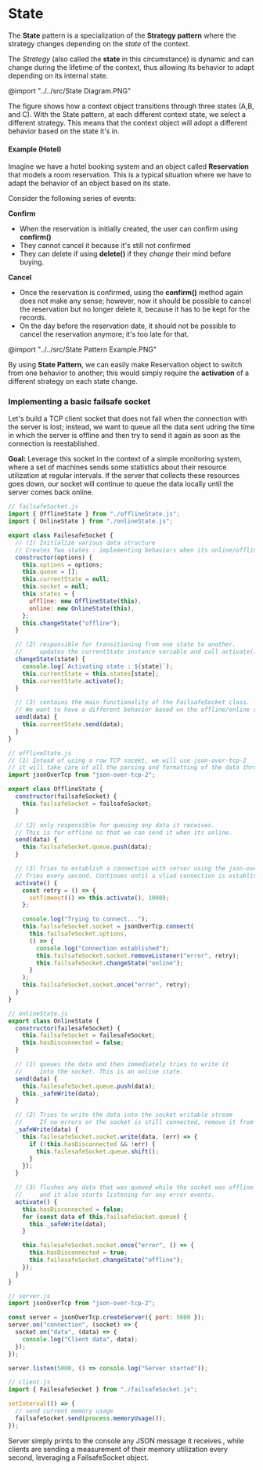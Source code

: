 # State

The **State** pattern is a specialization of the **Strategy pattern** where the strategy changes depending on the _state_ of the context.

The _Strategy_ (also called the **state** in this circumstance) is dynamic and can change during the lifetime of the context, thus allowing its behavior to adapt depending on its internal state.

@import "../../src/State Diagram.PNG"

The figure shows how a context object transitions through three states (A,B, and C). With the State pattern, at each different context state, we select a different strategy. This means that the context object will adopt a different behavior based on the state it's in.

#### Example (Hotel)

Imagine we have a hotel booking system and an object called **Reservation** that models a room reservation. This is a typical situation where we have to adapt the behavior of an object based on its state.

Consider the following series of events:

**Confirm**

- When the reservation is initially created, the user can confirm using **confirm()**
- They cannot cancel it because it's still not confirmed
- They can delete if using **delete()** if they _change_ their mind before buying.

**Cancel**

- Once the reservation is confirmed, using the **confirm()** method again does not make any sense; however, now it should be possible to cancel the reservation but no longer delete it, because it has to be kept for the records.
- On the day before the reservation date, it should not be possible to cancel the reservation anymore; it's too late for that.

@import "../../src/State Pattern Example.PNG"

By using **State Pattern**, we can easily make Reservation object to switch from one behavior to another; this would simply require the **activation** of a different strategy on each state change.

### Implementing a basic failsafe socket

Let's build a TCP client socket that does not fail when the connection with the server is lost; instead, we want to queue all the data sent udring the time in which the server is offline and then try to send it again as soon as the connection is reestablished.

**Goal:** Leverage this socket in the context of a simple monitoring system, where a set of machines sends some statistics about their resource utilization at regular intervals. If the server that collects these resources goes down, our socket will continue to queue the data locally until the server comes back online.

```javascript
// failsafeSocket.js
import { OfflineState } from "./offlineState.js";
import { OnlineState } from "./onlineState.js";

export class FailesafeSocket {
  // (1) Initialize various data structure
  // Creates Two states : implementing behaviors when its online/offline
  constructor(options) {
    this.options = options;
    this.queue = [];
    this.currentState = null;
    this.socket = null;
    this.states = {
      offline: new OfflineState(this),
      online: new OnlineState(this),
    };
    this.changeState("offline");
  }

  // (2) responsible for transitioning from one state to another.
  //     updates the currentState instance variable and call activate() on the target state
  changeState(state) {
    console.log(`Activating state : ${state}`);
    this.currentState = this.states[state];
    this.currentState.activate();
  }

  // (3) contains the main functionality of the FailsafeSocket class.
  // We want to have a different behavior based on the offline/online state.
  send(data) {
    this.currentState.send(data);
  }
}
```

```javascript
// offlineState.js
// (1) Intead of using a row TCP socekt, we will use json-over-tcp-2
// it will take care of all the parsing and formatting of the data through socket into JSON objects.
import jsonOverTcp from "json-over-tcp-2";

export class OfflineState {
  constructor(failsafeSocket) {
    this.failsafeSocket = failsafeSocket;
  }

  // (2) only responsible for queuing any data it receives.
  // This is for offline so that we can send it when its online.
  send(data) {
    this.failsafeSocket.queue.push(data);
  }

  // (3) Tries to establish a connection with server using the json-over-tcp-2 socket.
  // Tries every second. Continues until a vliad connection is established.
  activate() {
    const retry = () => {
      setTimeout(() => this.activate(), 1000);
    };

    console.log("Trying to connect...");
    this.failsafeSocket.socket = jsonOverTcp.connect(
      this.failsafeSocket.options,
      () => {
        console.log("Connection established");
        this.failsafeSocket.socket.removeListener("error", retry);
        this.failsafeSocket.changeState("online");
      }
    );
    this.failsafeSocket.socket.once("error", retry);
  }
}
```

```javascript
// onlineState.js
export class OnlineState {
  constructor(failesafeSocket) {
    this.failsafeSocket = failesafeSocket;
    this.hasDisconnected = false;
  }

  // (1) queues the data and then immediately tries to write it
  //     into the socket. This is an online state.
  send(data) {
    this.failesafeSocket.queue.push(data);
    this._safeWrite(data);
  }

  // (2) Tries to write the data into the socket writable stream
  //     If no errors or the socket is still connected, remove it from the queue
  _safeWrite(data) {
    this.failesafeSocket.socket.write(data, (err) => {
      if (!this.hasDisconnected && !err) {
        this.failesafeSocket.queue.shift();
      }
    });
  }

  // (3) flushes any data that was queued while the socket was offline
  //     and it also starts listening for any error events.
  activate() {
    this.hasDisconnected = false;
    for (const data of this.failsafeSocket.queue) {
      this._safeWrite(data);
    }

    this.failesafeSocket.socket.once("error", () => {
      this.hasDisconnected = true;
      this.failesafeSocket.changeState("offline");
    });
  }
}
```

```javascript
// server.js
import jsonOverTcp from "json-over-tcp-2";

const server = jsonOverTcp.createServer({ port: 5000 });
server.on("connection", (socket) => {
  socket.on("data", (data) => {
    console.log("Client data", data);
  });
});

server.listen(5000, () => console.log("Server started"));
```

```javascript
// client.js
import { FailesafeSocket } from "./failsafeSocket.js";

setInterval(() => {
  // send current memory usage
  failsafeSocket.send(process.memoryUsage());
});
```

Server simply prints to the console any JSON message it receives., while clients are sending a measurement of their memory utilization every second, leveraging a FailsafeSocket object.
